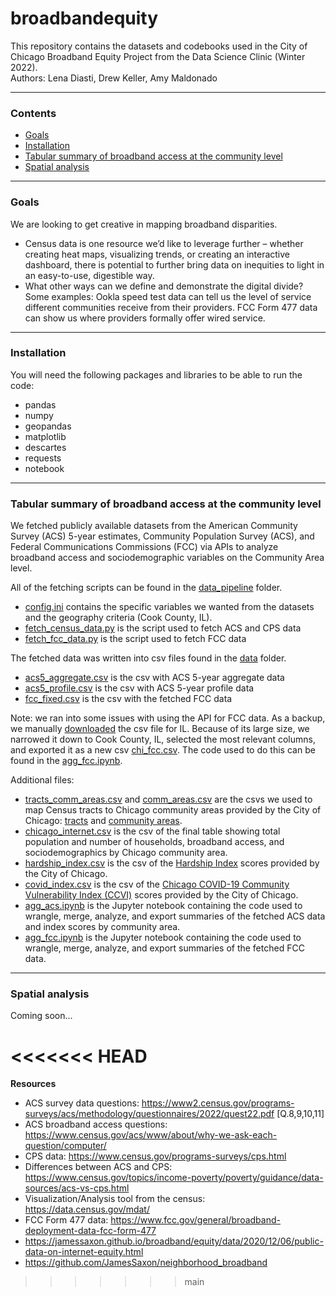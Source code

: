 # broadbandequity

This repository contains the datasets and codebooks used in the City of Chicago Broadband Equity Project from the Data Science Clinic (Winter 2022).  
Authors: Lena Diasti, Drew Keller, Amy Maldonado

---
### Contents

 * [Goals](#goals)
 * [Installation](#installation)
 * [Tabular summary of broadband access at the community level](#tabular-summary-of-broadband-access-at-the-community-level)
 * [Spatial analysis](#spatial-analysis) 
 
---
### Goals

We are looking to get creative in mapping broadband disparities.
+ Census data is one resource we’d like to leverage further – whether creating heat maps, visualizing trends, or creating an interactive dashboard, there is potential to further bring data on inequities to light in an easy-to-use, digestible way.
+ What other ways can we define and demonstrate the digital divide? Some examples: Ookla speed test data can tell us the level of service different communities receive from their providers. FCC Form 477 data can show us where providers formally offer wired service.

---
### Installation

You will need the following packages and libraries to be able to run the code:
+ pandas
+ numpy
+ geopandas
+ matplotlib
+ descartes
+ requests
+ notebook

---
### Tabular summary of broadband access at the community level 

We fetched publicly available datasets from the American Community Survey (ACS) 5-year estimates, Community Population Survey (ACS), and Federal Communications Commissions (FCC) via APIs to analyze broadband access and sociodemographic variables on the Community Area level. 

All of the fetching scripts can be found in the [data_pipeline](data_pipeline) folder. 
+ [config.ini](config.ini) contains the specific variables we wanted from the datasets and the geography criteria (Cook County, IL). 
+ [fetch_census_data.py](data_pipeline/fetch_census_data.py) is the script used to fetch ACS and CPS data
+ [fetch_fcc_data.py](data_pipeline/fetch_fcc_data.py) is the script used to fetch FCC data

The fetched data was written into csv files found in the [data](data) folder. 
+ [acs5_aggregate.csv](data/acs5_aggregate.csv) is the csv with ACS 5-year aggregate data 
+ [acs5_profile.csv](data/acs5_profile.csv) is the csv with ACS 5-year profile data 
+ [fcc_fixed.csv](data/fcc_fixed.csv) is the csv with the fetched FCC data 

Note: we ran into some issues with using the API for FCC data. As a backup, we manually [downloaded](https://www.fcc.gov/general/broadband-deployment-data-fcc-form-477) the csv file for IL. Because of its large size, we narrowed it down to Cook County, IL, selected the most relevant columns, and exported it as a new csv [chi_fcc.csv](data/chi_fcc.csv). The code used to do this can be found in the [agg_fcc.ipynb](agg_fcc.ipynb). 

Additional files:
+ [tracts_comm_areas.csv](data/tracts_comm_areas.csv) and [comm_areas.csv](data/comm_areas.csv) are the csvs we used to map Census tracts to Chicago community areas provided by the City of Chicago: [tracts](https://data.cityofchicago.org/Facilities-Geographic-Boundaries/Boundaries-Census-Tracts-2010/5jrd-6zik) and [community areas](https://data.cityofchicago.org/Facilities-Geographic-Boundaries/Boundaries-Community-Areas-current-/cauq-8yn6). 
+ [chicago_internet.csv](data/chicago_internet.csv) is the csv of the final table showing total population and number of households, broadband access, and sociodemographics by Chicago community area. 
+ [hardship_index.csv](data/hardship_index.csv) is the csv of the [Hardship Index](https://data.cityofchicago.org/Health-Human-Services/hardship-index/792q-4jtu) scores provided by the City of Chicago.
+ [covid_index.csv](covid_index.csv) is the csv of the [Chicago COVID-19 Community Vulnerability Index (CCVI)](https://data.cityofchicago.org/Health-Human-Services/Chicago-COVID-19-Community-Vulnerability-Index-CCV/xhc6-88s9) scores provided by the City of Chicago.
+ [agg_acs.ipynb](agg_acs.ipynb) is the Jupyter notebook containing the code used to wrangle, merge, analyze, and export summaries of the fetched ACS data and index scores by community area. 
+ [agg_fcc.ipynb](agg_fcc.ipynb) is the Jupyter notebook containing the code used to wrangle, merge, analyze, and export summaries of the fetched FCC data. 

---
### Spatial analysis 

Coming soon...




<<<<<<< HEAD
=======
**Resources**
- ACS survey data questions: https://www2.census.gov/programs-surveys/acs/methodology/questionnaires/2022/quest22.pdf [Q.8,9,10,11]
- ACS broadband access questions: https://www.census.gov/acs/www/about/why-we-ask-each-question/computer/
- CPS data: https://www.census.gov/programs-surveys/cps.html
- Differences between ACS and CPS: https://www.census.gov/topics/income-poverty/poverty/guidance/data-sources/acs-vs-cps.html
- Visualization/Analysis tool from the census: https://data.census.gov/mdat/
- FCC Form 477 data: https://www.fcc.gov/general/broadband-deployment-data-fcc-form-477
- https://jamessaxon.github.io/broadband/equity/data/2020/12/06/public-data-on-internet-equity.html
- https://github.com/JamesSaxon/neighborhood_broadband
>>>>>>> main





